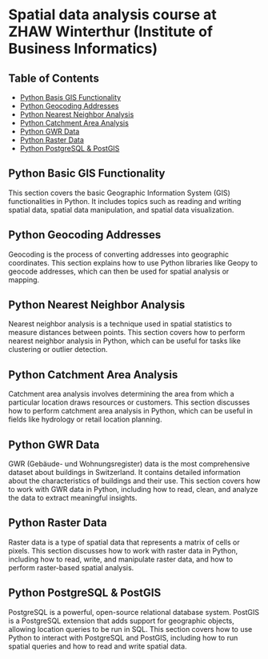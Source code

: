 # Spatial data analysis course at ZHAW Winterthur (Institute of Business Informatics)

## Table of Contents
- [Python Basis GIS Functionality](#python-basic-gis-functionality)
- [Python Geocoding Addresses](#python-geocoding-addresses)
- [Python Nearest Neighbor Analysis](#python-nearest-neighbor-analysis)
- [Python Catchment Area Analysis](#python-catchment-area-analysis)
- [Python GWR Data](#python-gwr-data)
- [Python Raster Data](#python-raster-data)
- [Python PostgreSQL & PostGIS](#python-postgresql-&-postgis)


## Python Basic GIS Functionality

This section covers the basic Geographic Information System (GIS) functionalities in Python. It includes topics such as reading and writing spatial data, spatial data manipulation, and spatial data visualization.

## Python Geocoding Addresses

Geocoding is the process of converting addresses into geographic coordinates. This section explains how to use Python libraries like Geopy to geocode addresses, which can then be used for spatial analysis or mapping.

## Python Nearest Neighbor Analysis

Nearest neighbor analysis is a technique used in spatial statistics to measure distances between points. This section covers how to perform nearest neighbor analysis in Python, which can be useful for tasks like clustering or outlier detection.

## Python Catchment Area Analysis

Catchment area analysis involves determining the area from which a particular location draws resources or customers. This section discusses how to perform catchment area analysis in Python, which can be useful in fields like hydrology or retail location planning.

## Python GWR Data

GWR (Gebäude- und Wohnungsregister) data is the most comprehensive dataset about buildings in Switzerland. It contains detailed information about the characteristics of buildings and their use. This section covers how to work with GWR data in Python, including how to read, clean, and analyze the data to extract meaningful insights.

## Python Raster Data

Raster data is a type of spatial data that represents a matrix of cells or pixels. This section discusses how to work with raster data in Python, including how to read, write, and manipulate raster data, and how to perform raster-based spatial analysis.

## Python PostgreSQL & PostGIS

PostgreSQL is a powerful, open-source relational database system. PostGIS is a PostgreSQL extension that adds support for geographic objects, allowing location queries to be run in SQL. This section covers how to use Python to interact with PostgreSQL and PostGIS, including how to run spatial queries and how to read and write spatial data.
